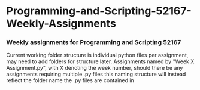 # Programming-and-Scripting-52167-Weekly-Assignments
### Weekly assignments for Programming and Scripting 52167

Current working folder structure is individual python files per assignment, may need to add folders for structure later.
Assignments named by "Week X Assignment.py", with X denoting the week number, should there be any assignments requiring multiple .py files this naming structure will instead reflect the folder name the .py files are contained in
